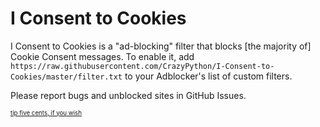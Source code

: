 # I Consent to Cookies

I Consent to Cookies is a "ad-blocking" filter that blocks [the majority of] Cookie Consent messages. To enable it, add `https://raw.githubusercontent.com/CrazyPython/I-Consent-to-Cookies/master/filter.txt` to your Adblocker's list of custom filters.

Please report bugs and unblocked sites in GitHub Issues.

<sub><sub>[tip five cents, if you wish](http://crazypython.tip.me)</sub></sub>
